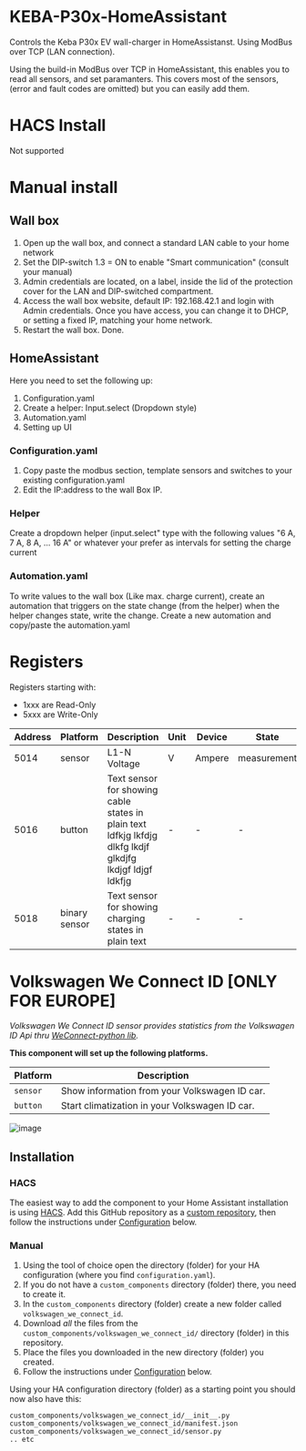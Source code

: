 # KEBA-P30x-HomeAssistant
Controls the Keba P30x EV wall-charger in HomeAssistanst. Using ModBus over TCP (LAN connection).

Using the build-in ModBus over TCP in HomeAssistant, this enables you to read all sensors, and set paramanters.
This covers most of the sensors, (error and fault codes are omitted) but you can easily add them.

# HACS Install
Not supported

# Manual install

## Wall box
1. Open up the wall box, and connect a standard LAN cable to your home network
2. Set the DIP-switch 1.3 = ON to enable "Smart communication" (consult your manual)
3. Admin credentials are located, on a label, inside the lid of the protection cover for the LAN and DIP-switched compartment.
4. Access the wall box website, default IP: 192.168.42.1 and login with Admin credentials. Once you have access, you can change it to DHCP, or setting a fixed IP, matching your home network.
5. Restart the wall box. Done.



## HomeAssistant
Here you need to set the following up:
1. Configuration.yaml
2. Create a helper: Input.select (Dropdown style)
3. Automation.yaml
4. Setting up UI


### Configuration.yaml
1. Copy paste the modbus section, template sensors and switches to your existing configuration.yaml
2. Edit the IP:address to the wall Box IP.

### Helper
Create a dropdown helper (input.select" type with the following values
"6 A, 7 A, 8 A, ... 16 A" or whatever your prefer as intervals for setting the charge current

### Automation.yaml
To write values to the wall box (Like max. charge current), create an automation that triggers on the state change (from the helper) when the helper changes state, write the change.
Create a new automation and copy/paste the automation.yaml

# Registers
Registers starting with:
- 1xxx are Read-Only
- 5xxx are Write-Only

Address | Platform | Description | Unit | Device | State
-- | -- | -- | -- | -- | --
5014 | sensor | L1-N Voltage | V | Ampere | measurement
5016 | button | Text sensor for showing cable states in plain text ldfkjg lkfdjg dlkfg lkdjf glkdjfg lkdjgf ldjgf ldkfjg  | - | - | - 
5018 | binary sensor | Text sensor for showing charging states in plain text | - | - | - 

# Volkswagen We Connect ID [ONLY FOR EUROPE]
_Volkswagen We Connect ID sensor provides statistics from the Volkswagen ID Api thru [WeConnect-python lib](https://pypi.org/project/weconnect/)._

**This component will set up the following platforms.**

Platform | Description
-- | --
`sensor` | Show information from your Volkswagen ID car.
`button` | Start climatization in your Volkswagen ID car.

![image](https://user-images.githubusercontent.com/15835274/149675681-a0c6804c-3179-4fd3-ad74-ab489c8986dd.png)


## Installation

### HACS
The easiest way to add the component to your Home Assistant installation is
using [HACS](https://hacs.xyz). Add this GitHub repository as a [custom
repository](https://hacs.xyz/docs/faq/custom_repositories), then follow the
instructions under [Configuration](#configuration) below.

### Manual

1. Using the tool of choice open the directory (folder) for your HA configuration (where you find `configuration.yaml`).
2. If you do not have a `custom_components` directory (folder) there, you need to create it.
3. In the `custom_components` directory (folder) create a new folder called `volkswagen_we_connect_id`.
4. Download _all_ the files from the `custom_components/volkswagen_we_connect_id/` directory (folder) in this repository.
5. Place the files you downloaded in the new directory (folder) you created.
6. Follow the instructions under [Configuration](#configuration) below.

Using your HA configuration directory (folder) as a starting point you should now also have this:

```text
custom_components/volkswagen_we_connect_id/__init__.py
custom_components/volkswagen_we_connect_id/manifest.json
custom_components/volkswagen_we_connect_id/sensor.py
.. etc
```
